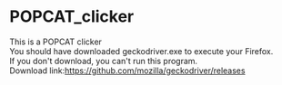 # POPCAT_clicker
This is a POPCAT clicker  
You should have downloaded geckodriver.exe to execute your Firefox.  
If you don't download, you can't run this program.  
Download link:https://github.com/mozilla/geckodriver/releases  
